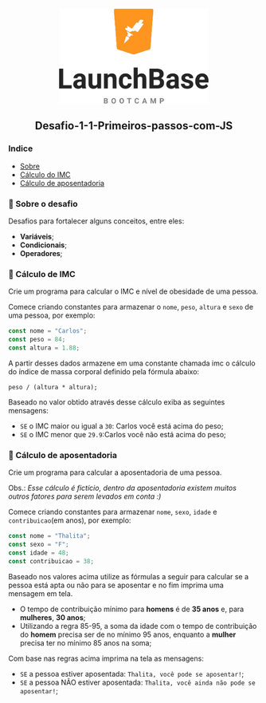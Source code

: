 

<p align="center">
    <img src="https://github.com/Thalita1415/Desafio-1-1-Primeiros-passos-com-JS/blob/master/68747470733a2f2f73746f726167652e676f6f676c65617069732e636f6d2f676f6c64656e2d77696e642f626f6f7463616d702d6c61756e6368626173652f6c6f676f2e706e67.png" alt="Image" width="300" height="190" />
</p>
    
<h2 align="center"> Desafio-1-1-Primeiros-passos-com-JS 
</h2>

### Indice
- [Sobre](https://github.com/Thalita1415/Desafio-1-1-Primeiros-passos-com-JS/blob/master/README.md#rocket-sobre-o-desafio)
- [Cálculo do IMC](https://github.com/Thalita1415/Desafio-1-1-Primeiros-passos-com-JS/blob/master/README.md#muscle-c%C3%A1lculo-de-imc) 
- [Cálculo de aposentadoria](https://github.com/Thalita1415/Desafio-1-1-Primeiros-passos-com-JS/blob/master/README.md#older_woman-c%C3%A1lculo-de-aposentadoria)





### :rocket: Sobre o desafio

Desafios para fortalecer alguns conceitos, entre eles:
- **Variáveis**;
-  **Condicionais**;
-  **Operadores**;

### :muscle: Cálculo de IMC
Crie um programa para calcular o IMC e nível de obesidade de uma pessoa.

Comece criando constantes para armazenar o ```nome```, ```peso```, ```altura``` e ```sexo``` de uma pessoa, por exemplo:
```javascript
const nome = "Carlos";
const peso = 84; 
const altura = 1.88; 
```

A partir desses dados armazene em uma constante chamada imc o cálculo do índice de massa corporal definido pela fórmula abaixo:

```
peso / (altura * altura);
```

Baseado no valor obtido através desse cálculo exiba as seguintes mensagens:

-  ```SE``` o IMC maior ou igual a ```30```: Carlos você está acima do peso;
-  ```SE``` o IMC menor que ```29.9```:Carlos você não está acima do peso;


### :older_woman: Cálculo de aposentadoria
Crie um programa para calcular a aposentadoria de uma pessoa.

Obs.: *Esse cálculo é fictício, dentro da aposentadoria existem muitos outros fatores para serem levados em conta :)*

Comece criando constantes para armazenar ```nome```, ```sexo```, ```idade``` e ```contribuicao```(em anos), por exemplo:

```javascript
const nome = "Thalita";
const sexo = "F"; 
const idade = 48; 
const contribuicao = 38; 
````

Baseado nos valores acima utilize as fórmulas a seguir para calcular se a pessoa está apta ou não para se aposentar e no fim imprima uma mensagem em tela.

- O tempo de contribuição mínimo para **homens** é de **35 anos** e, para **mulheres**, **30 anos**;
- Utilizando a regra 85-95, a soma da idade com o tempo de contribuição do **homem** precisa ser de no mínimo 95 anos, enquanto a **mulher** precisa ter no mínimo 85 anos na soma;
</p>
Com base nas regras acima imprima na tela as mensagens:
</p>

- ```SE``` a pessoa estiver aposentada: ```Thalita, você pode se aposentar!```;
- ```SE``` a pessoa NÃO estiver aposentada: ```Thalita, você ainda não pode se aposentar!```;
